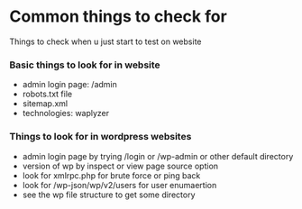 # Common things to check for
Things to check when u just start to test on website
### Basic things to look for in website
- admin login page: /admin
- robots.txt file
- sitemap.xml
- technologies: waplyzer
### Things to look for in wordpress websites
- admin login page by trying /login or /wp-admin or other default directory
- version of wp by inspect or view page source option
- look for xmlrpc.php for brute force or ping back
- look for /wp-json/wp/v2/users for user enumaertion
- see the wp file structure to get some directory 
